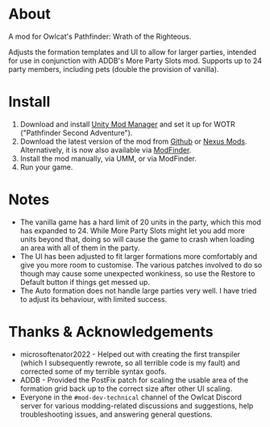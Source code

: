 # About

A mod for Owlcat's Pathfinder: Wrath of the Righteous.

Adjusts the formation templates and UI to allow for larger parties, intended for use in conjunction with ADDB's More Party Slots mod. Supports up to 24 party members, including pets (double the provision of vanilla).

# Install
1. Download and install [Unity Mod Manager](https://www.nexusmods.com/site/mods/21) and set it up for WOTR ("Pathfinder Second Adventure").
1. Download the latest version of the mod from [Github](/releases/latest) or [Nexus Mods](https://www.nexusmods.com/pathfinderwrathoftherighteous/mods/xxx). Alternatively, it is now also available via [ModFinder](https://github.com/Pathfinder-WOTR-Modding-Community/ModFinder/releases/latest).
1. Install the mod manually, via UMM, or via ModFinder.
1. Run your game.

# Notes
- The vanilla game has a hard limit of 20 units in the party, which this mod has expanded to 24. While More Party Slots might let you add more units beyond that, doing so will cause the game to crash when loading an area with all of them in the party.
- The UI has been adjusted to fit larger formations more comfortably and give you more room to customise. The various patches involved to do so though may
cause some unexpected wonkiness, so use the Restore to Default button if things get messed up.
- The Auto formation does not handle large parties very well. I have tried to adjust its behaviour, with limited success. 

# Thanks & Acknowledgements
- microsoftenator2022 - Helped out with creating the first transpiler (which I subsequently rewrote, so all terrible code is my fault) and corrected some of my terrible syntax goofs.
- ADDB - Provided the PostFix patch for scaling the usable area of the formation grid back up to the correct size after other UI scaling.
- Everyone in the `#mod-dev-technical` channel of the Owlcat Discord server for various modding-related discussions and suggestions, help troubleshooting issues, and answering general questions.
